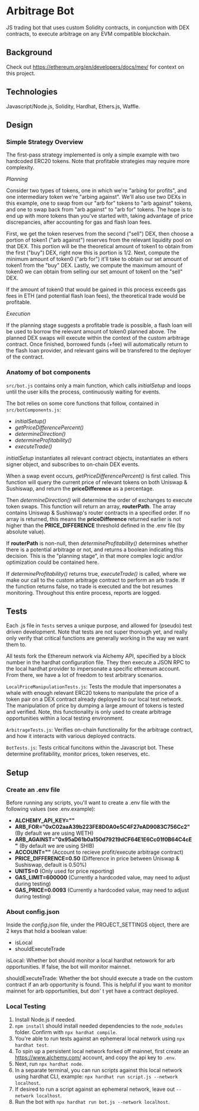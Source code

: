 # Arbitrage Bot
JS trading bot that uses custom Solidity contracts, in conjunction with DEX contracts, to execute arbitrage on any EVM compatible blockchain. 

## Background
Check out https://ethereum.org/en/developers/docs/mev/ for context on this project.



## Technologies
Javascript/Node.js, Solidity, Hardhat, Ethers.js, Waffle. 



## Design



### Simple Strategy Overview
The first-pass strategy implemented is only a simple example with two hardcoded ERC20 tokens. Note that profitable strategies may require more complexity.

_Planning_

Consider two types of tokens, one in which we're "arbing for profits", and one intermediary token we're "arbing against". We'll also use two DEXs in this example, one to swap from our "arb for" tokens to "arb against" tokens, and one to swap back from "arb against" to "arb for" tokens. The hope is to end up with more tokens than you've started with, taking advantage of price discrepancies, after accounting for gas and flash loan fees.  

First, we get the token reserves from the second ("sell") DEX, then choose a portion of token1 ("arb against") reserves from the relevant liquidity pool on that DEX. This portion will be the theoretical amount of token1 to obtain from the first ("buy") DEX, right now this is portion is 1/2. Next, compute the minimum amount of token0 ("arb for") it'll take to obtain our set amount of token1 from the "buy" DEX. Lastly, we compute the maximum amount of token0 we can obtain from selling our set amount of token1 on the "sell" DEX.
 
If the amount of token0 that would be gained in this process exceeds gas fees in ETH (and potential flash loan fees), the theoretical trade would be profitable.

_Execution_

If the planning stage suggests a profitable trade is possible, a flash loan will be used to borrow the relevant amount of token0 planned above. The planned DEX swaps will execute within the context of the custom arbitrage contract. Once finished, borrowed funds (+fee) will automatically return to the flash loan provider, and relevant gains will be transfered to the deployer of the contract.



### Anatomy of bot components
```src/bot.js``` contains only a main function, which calls *initialSetup* and loops until the user kills the process, continuously waiting for events.

The bot relies on some core functions that follow, contained in ```src/botComponents.js```:
- *initialSetup()*
- *getPriceDifferencePercent()*
- *determineDirection()*
- *determineProfitability()*
- *executeTrade()*

*initialSetup* instantiates all relevant contract objects, instantiates an ethers signer object, and subscribes to on-chain DEX events.  

When a swap event occurs, *getPriceDifferencePercent()* is first called. This function will query the current price of relevant tokens on both Uniswap & Sushiswap, and return the **priceDifference** as a percentage.

Then *determineDirection()* will determine the order of exchanges to execute token swaps. This function will return an array, **routerPath**. The array contains Uniswap & Sushiswap's router contracts in a specified order. If no array is returned, this means the **priceDifference** returned earlier is not higher than the **PRICE_DIFFERENCE** threshold defined in the .env file (by absolute value).

If **routerPath** is non-null, then *determineProfitability()* determines whether there is a potential arbitrage or not, and returns a boolean indicating this decision. This is the "planning stage", in that more complex logic and/or optimization could be contained here.

If *determineProfitability()* returns true, *executeTrade()* is called, where we make our call to the custom arbitrage contract to perform an arb trade. If the function returns false, no trade is executed and the bot resumes monitoring. Throughout this entire process, reports are logged.



## Tests
Each .js file in ```Tests``` serves a unique purpose, and allowed for (pseudo) test driven development. Note that tests are not super thorough yet, and really only verify that critical functions are generally working in the way we want them to. 

All tests fork the Ethereum network via Alchemy API, specified by a block number in the hardhat configuration file. They then execute a JSON RPC to the local hardhat provider to impersonate a specific ethereum account. From there, we have a lot of freedom to test arbitrary scenarios.

```LocalPriceManipulationTests.js```: Tests the module that impersonates a whale with enough relevant ERC20 tokens to manipulate the price of a token pair on a DEX contract already deployed to our local test network. The manipulation of price by dumping a large amount of tokens is tested and verified. Note, this functionality is only used to create arbitrage opportunities within a local testing environment.     

```ArbitrageTests.js```: Verifies on-chain functionality for the arbitrage contract, and how it interacts with various deployed contracts.

```BotTests.js```: Tests critical funcitons within the Javascript bot. These determine profitability, monitor prices, token reserves, etc. 



## Setup



### Create an .env file
Before running any scripts, you'll want to create a .env file with the following values (see .env.example):

- **ALCHEMY_API_KEY=""**
- **ARB_FOR="0xC02aaA39b223FE8D0A0e5C4F27eAD9083C756Cc2"** (By default we are using WETH)
- **ARB_AGAINST="0x95aD61b0a150d79219dCF64E1E6Cc01f0B64C4cE"** (By default we are using SHIB)
- **ACCOUNT=""** (Account to recieve profit/execute arbitrage contract)
- **PRICE_DIFFERENCE=0.50** (Difference in price between Uniswap & Sushiswap, default is 0.50%)
- **UNITS=0** (Only used for price reporting)
- **GAS_LIMIT=600000** (Currently a hardcoded value, may need to adjust during testing)
- **GAS_PRICE=0.0093** (Currently a hardcoded value, may need to adjust during testing)



### About config.json
Inside the *config.json* file, under the PROJECT_SETTINGS object, there are 2 keys that hold a boolean value:
- isLocal
- shouldExecuteTrade

isLocal: Whether bot should monitor a local hardhat netowork for arb opportunities. If false, the bot will monitor mainnet. 

shouldExecuteTrade: Whether the bot should execute a trade on the custom contract if an arb opportunity is found. This is helpful if you want to monitor mainnet for arb opportunities, but don'
t yet have a contract deployed. 



### Local Testing
1. Install Node.js if needed.
2. ```npm install``` should install needed dependencies to the ```node_modules``` folder. Confirm with ```npx hardhat compile```.
3. You're able to run tests against an ephemeral local network using ```npx hardhat test```.
4. To spin up a persistent local network forked off mainnet, first create an https://www.alchemy.com/ account, and copy the api key to ```.env```.
5. Next, run ```npx hardhat node```.
6. In a separate terminal, you can run scripts against this local network using hardhat CLI, example: ```npx hardhat run script.js --network localhost```.
7. If desired to run a script against an ephemeral network, leave out ```--network localhost```.
8. Run the bot with ```npx hardhat run bot.js --network localhost```.
